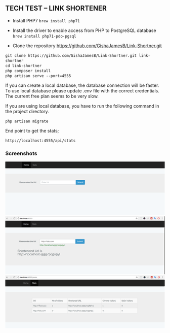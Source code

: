 ## TECH TEST – LINK SHORTENER

- Install PHP7
`brew install php71`

- Install the driver to enable access from PHP to PostgreSQL database
`brew install php71-pdo-pgsql`

- Clone the repository https://github.com/GishaJamesB/Link-Shortner.git

```
git clone https://github.com/GishaJamesB/Link-Shortner.git link-shortner
cd link-shortner
php composer install
php artisan serve --port=4555
```

If you can create a local database, the database connection will be faster. To use local database please update .env file with the correct credentials. The current free plan seems to be very slow.

If you are using local database, you have to run the following command in the project directory.

```
php artisan migrate
```

End point to get the stats;

```
http://localhost:4555/api/stats

```

### Screenshots
![Home page](https://github.com/GishaJamesB/Link-Shortner/blob/master/screenshots/link-submission-page.png)
![Link submission Output](https://github.com/GishaJamesB/Link-Shortner/blob/master/screenshots/shortened-url.png)
![Statistics page](https://github.com/GishaJamesB/Link-Shortner/blob/master/screenshots/statistics.png)
